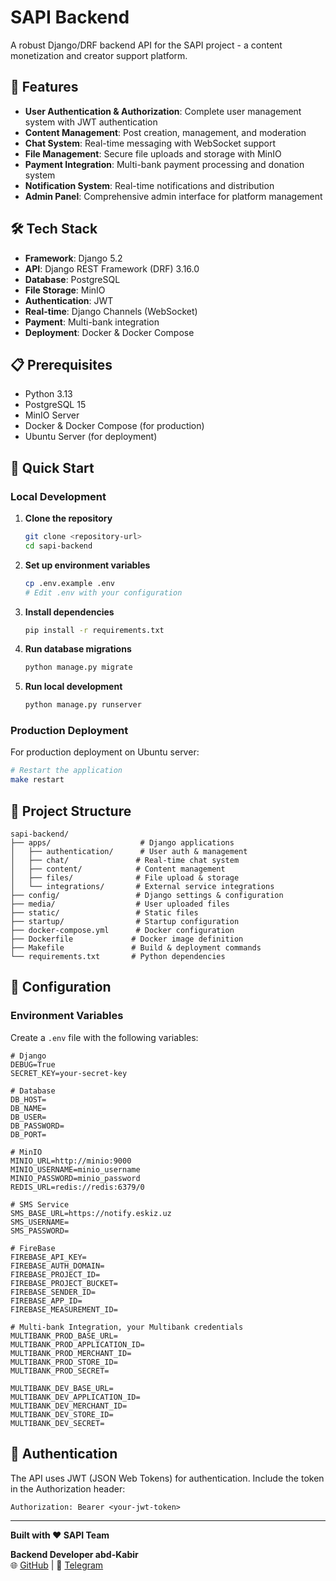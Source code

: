 # SAPI Backend

A robust Django/DRF backend API for the SAPI project - a content monetization and creator support platform.

## 🚀 Features

- **User Authentication & Authorization**: Complete user management system with JWT authentication
- **Content Management**: Post creation, management, and moderation
- **Chat System**: Real-time messaging with WebSocket support
- **File Management**: Secure file uploads and storage with MinIO
- **Payment Integration**: Multi-bank payment processing and donation system
- **Notification System**: Real-time notifications and distribution
- **Admin Panel**: Comprehensive admin interface for platform management

## 🛠 Tech Stack

- **Framework**: Django 5.2
- **API**: Django REST Framework (DRF) 3.16.0
- **Database**: PostgreSQL
- **File Storage**: MinIO
- **Authentication**: JWT
- **Real-time**: Django Channels (WebSocket)
- **Payment**: Multi-bank integration
- **Deployment**: Docker & Docker Compose

## 📋 Prerequisites

- Python 3.13
- PostgreSQL 15
- MinIO Server
- Docker & Docker Compose (for production)
- Ubuntu Server (for deployment)

## 🚀 Quick Start

### Local Development

1. **Clone the repository**
   ```bash
   git clone <repository-url>
   cd sapi-backend
   ```

2. **Set up environment variables**
   ```bash
   cp .env.example .env
   # Edit .env with your configuration
   ```

3. **Install dependencies**
   ```bash
   pip install -r requirements.txt
   ```

4. **Run database migrations**
   ```bash
   python manage.py migrate
   ```

5. **Run local development**
   ```bash
   python manage.py runserver
   ```

### Production Deployment

For production deployment on Ubuntu server:

```bash
# Restart the application
make restart
```

## 📁 Project Structure

```
sapi-backend/
├── apps/                    # Django applications
│   ├── authentication/      # User auth & management
│   ├── chat/               # Real-time chat system
│   ├── content/            # Content management
│   ├── files/              # File upload & storage
│   └── integrations/       # External service integrations
├── config/                 # Django settings & configuration
├── media/                  # User uploaded files
├── static/                 # Static files
├── startup/                # Startup configuration
├── docker-compose.yml      # Docker configuration
├── Dockerfile             # Docker image definition
├── Makefile               # Build & deployment commands
└── requirements.txt       # Python dependencies
```

## 🔧 Configuration

### Environment Variables

Create a `.env` file with the following variables:

```env
# Django
DEBUG=True
SECRET_KEY=your-secret-key

# Database
DB_HOST=
DB_NAME=
DB_USER=
DB_PASSWORD=
DB_PORT=

# MinIO
MINIO_URL=http://minio:9000
MINIO_USERNAME=minio_username
MINIO_PASSWORD=minio_password
REDIS_URL=redis://redis:6379/0

# SMS Service
SMS_BASE_URL=https://notify.eskiz.uz
SMS_USERNAME=
SMS_PASSWORD=

# FireBase
FIREBASE_API_KEY=
FIREBASE_AUTH_DOMAIN=
FIREBASE_PROJECT_ID=
FIREBASE_PROJECT_BUCKET=
FIREBASE_SENDER_ID=
FIREBASE_APP_ID=
FIREBASE_MEASUREMENT_ID=

# Multi-bank Integration, your Multibank credentials
MULTIBANK_PROD_BASE_URL=
MULTIBANK_PROD_APPLICATION_ID=
MULTIBANK_PROD_MERCHANT_ID=
MULTIBANK_PROD_STORE_ID=
MULTIBANK_PROD_SECRET=

MULTIBANK_DEV_BASE_URL=
MULTIBANK_DEV_APPLICATION_ID=
MULTIBANK_DEV_MERCHANT_ID=
MULTIBANK_DEV_STORE_ID=
MULTIBANK_DEV_SECRET=

```

## 🔐 Authentication

The API uses JWT (JSON Web Tokens) for authentication. Include the token in the Authorization header:

```
Authorization: Bearer <your-jwt-token>
```

[//]: # (## 📄 License)

[//]: # ()
[//]: # (This project is licensed under the MIT License - see the [LICENSE]&#40;LICENSE&#41; file for details.)

---

**Built with ❤️ SAPI Team**

**Backend Developer abd-Kabir**  
🌐 [GitHub](https://github.com/abd-Kabir) | 💬 [Telegram](https://t.me/umarov_kk)
